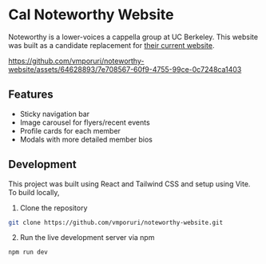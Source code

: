 # Cal Noteworthy Website

Noteworthy is a lower-voices a cappella group at UC Berkeley. This website was built as a candidate replacement for [their current website](https://noteworthy.studentorg.berkeley.edu/).

https://github.com/vmporuri/noteworthy-website/assets/64628893/7e708567-60f9-4755-99ce-0c7248ca1403

## Features

- Sticky navigation bar
- Image carousel for flyers/recent events
- Profile cards for each member
- Modals with more detailed member bios

## Development

This project was built using React and Tailwind CSS and setup using Vite. To build locally,

1. Clone the repository

```bash
git clone https://github.com/vmporuri/noteworthy-website.git
```

2. Run the live development server via npm

```bash
npm run dev
```
